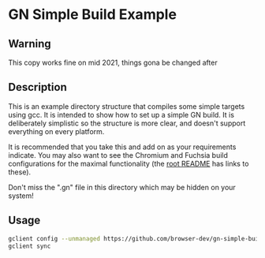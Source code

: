 # GN Simple Build Example

## Warning

This copy works fine on mid 2021, things gona be changed after

## Description
This is an example directory structure that compiles some simple targets using
gcc. It is intended to show how to set up a simple GN build. It is deliberately
simplistic so the structure is more clear, and doesn't support everything on
every platform.

It is recommended that you take this and add on as your requirements indicate.
You may also want to see the Chromium and Fuchsia build configurations for the
maximal functionality (the [root README](../../README.md) has links to these).

Don't miss the ".gn" file in this directory which may be hidden on your system!

## Usage

```bash
gclient config --unmanaged https://github.com/browser-dev/gn-simple-build.git --name=src
gclient sync
```

